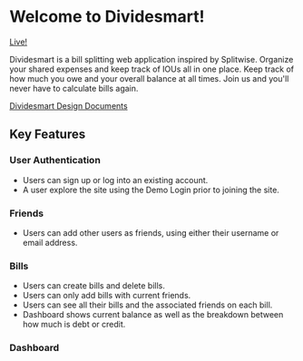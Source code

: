 # Welcome to Dividesmart!

[Live!](https://dividesmart.herokuapp.com/#/ "Dividesmart")

Dividesmart is a bill splitting web application inspired by Splitwise. Organize your shared expenses and keep track of IOUs all in one place. Keep track of how much you owe and your overall balance at all times.
Join us and you'll never have to calculate bills again. 

[Dividesmart Design Documents](https://github.com/AndreC93/dividesmart/wiki "Dividesmart Wiki")

## Key Features

### User Authentication
* Users can sign up or log into an existing account.
* A user explore the site using the Demo Login prior to joining the site. 

### Friends
* Users can add other users as friends, using either their username or email address. 

### Bills
* Users can create bills and delete bills.
* Users can only add bills with current friends.
* Users can see all their bills and the associated friends on each bill.
* Dashboard shows current balance as well as the breakdown between how much is debt or credit.

### Dashboard

